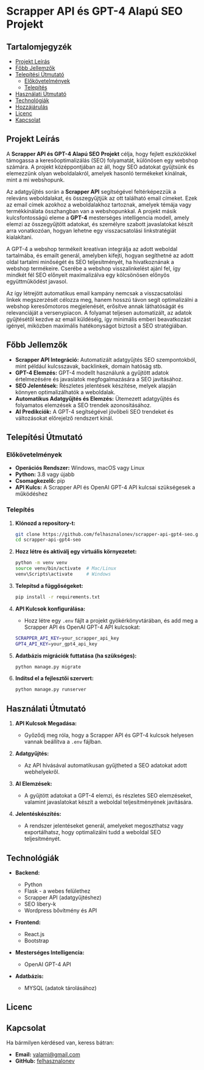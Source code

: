 
# Scrapper API és GPT-4 Alapú SEO Projekt

## Tartalomjegyzék
- [Projekt Leírás](#projekt-leírás)
- [Főbb Jellemzők](#főbb-jellemzők)
- [Telepítési Útmutató](#telepítési-útmutató)
  - [Előkövetelmények](#előkövetelmények)
  - [Telepítés](#telepítés)
- [Használati Útmutató](#használati-útmutató)
- [Technológiák](#technológiák)
- [Hozzájárulás](#hozzájárulás)
- [Licenc](#licenc)
- [Kapcsolat](#kapcsolat)

## Projekt Leírás

A **Scrapper API és GPT-4 Alapú SEO Projekt** célja, hogy fejlett eszközökkel támogassa a keresőoptimalizálás (SEO) folyamatát, különösen egy webshop számára. A projekt középpontjában az áll, hogy SEO adatokat gyűjtsünk és elemezzünk olyan weboldalakról, amelyek hasonló termékeket kínálnak, mint a mi webshopunk. 

Az adatgyűjtés során a **Scrapper API** segítségével feltérképezzük a releváns weboldalakat, és összegyűjtjük az ott található email címeket. Ezek az email címek azokhoz a weboldalakhoz tartoznak, amelyek témája vagy termékkínálata összhangban van a webshopunkkal. A projekt másik kulcsfontosságú eleme a **GPT-4** mesterséges intelligencia modell, amely elemzi az összegyűjtött adatokat, és személyre szabott javaslatokat készít arra vonatkozóan, hogyan lehetne egy visszacsatolási linkstratégiát kialakítani.

A GPT-4 a webshop termékeit kreatívan integrálja az adott weboldal tartalmába, és emailt generál, amelyben kifejti, hogyan segíthetné az adott oldal tartalmi minőségét és SEO teljesítményét, ha hivatkoznának a webshop termékeire. Cserébe a webshop visszalinkelést ajánl fel, így mindkét fél SEO előnyeit maximalizálva egy kölcsönösen előnyös együttműködést javasol.

Az így létrejött automatikus email kampány nemcsak a visszacsatolási linkek megszerzését célozza meg, hanem hosszú távon segít optimalizálni a webshop keresőmotoros megjelenését, erősítve annak láthatóságát és relevanciáját a versenypiacon. A folyamat teljesen automatizált, az adatok gyűjtésétől kezdve az email küldéséig, így minimális emberi beavatkozást igényel, miközben maximális hatékonyságot biztosít a SEO stratégiában.


## Főbb Jellemzők

- **Scrapper API Integráció:** Automatizált adatgyűjtés SEO szempontokból, mint például kulcsszavak, backlinkek, domain hatóság stb.
- **GPT-4 Elemzés:** GPT-4 modellt használunk a gyűjtött adatok értelmezésére és javaslatok megfogalmazására a SEO javításához.
- **SEO Jelentések:** Részletes jelentések készítése, melyek alapján könnyen optimalizálhatók a weboldalak.
- **Automatikus Adatgyűjtés és Elemzés:** Ütemezett adatgyűjtés és folyamatos elemzések a SEO trendek azonosításához.
- **AI Predikciók:** A GPT-4 segítségével jövőbeli SEO trendeket és változásokat előrejelző rendszert kínál.

## Telepítési Útmutató

### Előkövetelmények

- **Operációs Rendszer:** Windows, macOS vagy Linux
- **Python:** 3.8 vagy újabb
- **Csomagkezelő:** pip
- **API Kulcs:** A Scrapper API és OpenAI GPT-4 API kulcsai szükségesek a működéshez

### Telepítés

1. **Klónozd a repository-t:**
    ```bash
    git clone https://github.com/felhasznalonev/scrapper-api-gpt4-seo.git
    cd scrapper-api-gpt4-seo
    ```

2. **Hozz létre és aktiválj egy virtuális környezetet:**
    ```bash
    python -m venv venv
    source venv/bin/activate  # Mac/Linux
    venv\Scripts\activate     # Windows
    ```

3. **Telepítsd a függőségeket:**
    ```bash
    pip install -r requirements.txt
    ```

4. **API Kulcsok konfigurálása:**
    - Hozz létre egy `.env` fájlt a projekt gyökérkönyvtárában, és add meg a Scrapper API és OpenAI GPT-4 API kulcsokat:
    ```bash
    SCRAPPER_API_KEY=your_scrapper_api_key
    GPT4_API_KEY=your_gpt4_api_key
    ```

5. **Adatbázis migrációk futtatása (ha szükséges):**
    ```bash
    python manage.py migrate
    ```

6. **Indítsd el a fejlesztői szervert:**
    ```bash
    python manage.py runserver
    ```

## Használati Útmutató

1. **API Kulcsok Megadása:**
   - Győződj meg róla, hogy a Scrapper API és GPT-4 kulcsok helyesen vannak beállítva a `.env` fájlban.

2. **Adatgyűjtés:** 
   - Az API hívásával automatikusan gyűjtheted a SEO adatokat adott webhelyekről.

3. **AI Elemzések:**
   - A gyűjtött adatokat a GPT-4 elemzi, és részletes SEO elemzéseket, valamint javaslatokat készít a weboldal teljesítményének javítására.

4. **Jelentéskészítés:**
   - A rendszer jelentéseket generál, amelyeket megoszthatsz vagy exportálhatsz, hogy optimalizálni tudd a weboldal SEO teljesítményét.

## Technológiák

- **Backend:**
  - Python
  - Flask - a webes felülethez
  - Scrapper API (adatgyűjtéshez)
  - SEO libery-k
  - Wordpress bővítmény és API

- **Frontend:**
  - React.js
  - Bootstrap

- **Mesterséges Intelligencia:**
  - OpenAI GPT-4 API
  
- **Adatbázis:**
  - MYSQL (adatok tárolásához)

## Licenc


## Kapcsolat

Ha bármilyen kérdésed van, keress bátran:

- **Email:** valami@gmail.com
- **GitHub:** [felhasznalonev](https://github.com/felhasznalonev)


